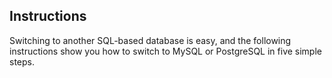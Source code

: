 <!-- post: -->


## Instructions
Switching to another SQL-based database is easy, and the following instructions show you how to switch to MySQL or PostgreSQL in five simple steps.

